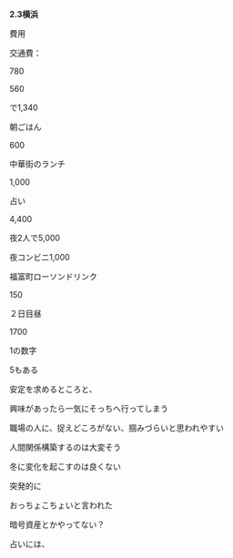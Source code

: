 **2.3横浜**

  
費用

交通費：

780

560

で1,340

朝ごはん

600

中華街のランチ

1,000


占い

4,400


夜2人で5,000

夜コンビニ1,000


福富町ローソンドリンク

150


２日目昼

1700
  

1の数字


5もある

安定を求めるところと、

興味があったら一気にそっちへ行ってしまう

  

職場の人に、捉えどころがない、掴みづらいと思われやすい

人間関係構築するのは大変そう
  

冬に変化を起こすのは良くない


突発的に

  

おっちょこちょいと言われた


暗号資産とかやってない？

  
占いには、